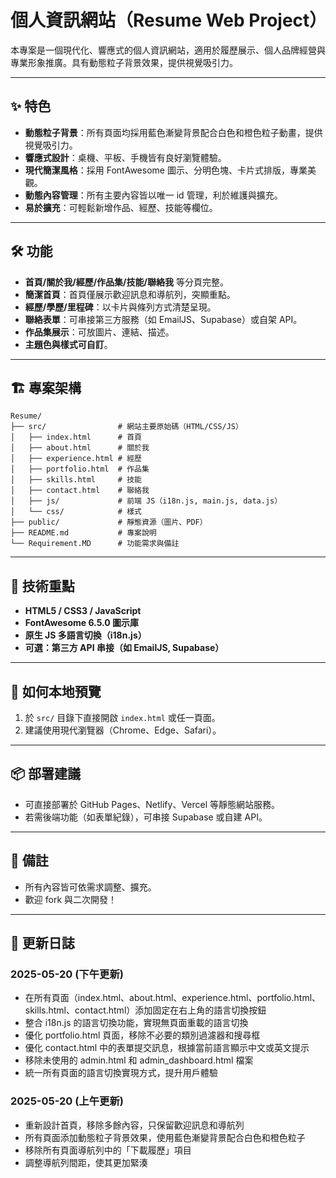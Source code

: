 # 個人資訊網站（Resume Web Project）

本專案是一個現代化、響應式的個人資訊網站，適用於履歷展示、個人品牌經營與專業形象推廣。具有動態粒子背景效果，提供視覺吸引力。

---

## ✨ 特色
- **動態粒子背景**：所有頁面均採用藍色漸變背景配合白色和橙色粒子動畫，提供視覺吸引力。
- **響應式設計**：桌機、平板、手機皆有良好瀏覽體驗。
- **現代簡潔風格**：採用 FontAwesome 圖示、分明色塊、卡片式排版，專業美觀。
- **動態內容管理**：所有主要內容皆以唯一 id 管理，利於維護與擴充。
- **易於擴充**：可輕鬆新增作品、經歷、技能等欄位。

---

## 🛠 功能
- **首頁/關於我/經歷/作品集/技能/聯絡我** 等分頁完整。
- **簡潔首頁**：首頁僅展示歡迎訊息和導航列，突顯重點。
- **經歷/學歷/里程碑**：以卡片與條列方式清楚呈現。
- **聯絡表單**：可串接第三方服務（如 EmailJS、Supabase）或自架 API。
- **作品集展示**：可放圖片、連結、描述。
- **主題色與樣式可自訂**。

---

## 🏗️ 專案架構

```
Resume/
├── src/                # 網站主要原始碼（HTML/CSS/JS）
│   ├── index.html      # 首頁
│   ├── about.html      # 關於我
│   ├── experience.html # 經歷
│   ├── portfolio.html  # 作品集
│   ├── skills.html     # 技能
│   ├── contact.html    # 聯絡我
│   ├── js/             # 前端 JS（i18n.js, main.js, data.js）
│   └── css/            # 樣式
├── public/             # 靜態資源（圖片、PDF）
├── README.md           # 專案說明
└── Requirement.MD      # 功能需求與備註
```

---

## 🔧 技術重點
- **HTML5 / CSS3 / JavaScript**
- **FontAwesome 6.5.0 圖示庫**
- **原生 JS 多語言切換（i18n.js）**
- **可選：第三方 API 串接（如 EmailJS, Supabase）**

---

## 🚀 如何本地預覽
1. 於 `src/` 目錄下直接開啟 `index.html` 或任一頁面。
2. 建議使用現代瀏覽器（Chrome、Edge、Safari）。

---

## 📦 部署建議
- 可直接部署於 GitHub Pages、Netlify、Vercel 等靜態網站服務。
- 若需後端功能（如表單紀錄），可串接 Supabase 或自建 API。

---

## 📝 備註
- 所有內容皆可依需求調整、擴充。
- 歡迎 fork 與二次開發！

---

## 📅 更新日誌

### 2025-05-20 (下午更新)
- 在所有頁面（index.html、about.html、experience.html、portfolio.html、skills.html、contact.html）添加固定在右上角的語言切換按鈕
- 整合 i18n.js 的語言切換功能，實現無頁面重載的語言切換
- 優化 portfolio.html 頁面，移除不必要的類別過濾器和搜尋框
- 優化 contact.html 中的表單提交訊息，根據當前語言顯示中文或英文提示
- 移除未使用的 admin.html 和 admin_dashboard.html 檔案
- 統一所有頁面的語言切換實現方式，提升用戶體驗

### 2025-05-20 (上午更新)
- 重新設計首頁，移除多餘內容，只保留歡迎訊息和導航列
- 所有頁面添加動態粒子背景效果，使用藍色漸變背景配合白色和橙色粒子
- 移除所有頁面導航列中的「下載履歷」項目
- 調整導航列間距，使其更加緊湊
